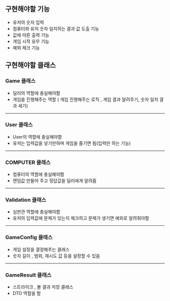 ## 구현해야할 기능

- 유저의 숫자 입력
- 컴퓨터와 유저 숫자 일치하는 결과 값 도출 기능
- 값에 따른 출력 기능
- 게임 시작 유무 기능
- 예외 체크 기능

## 구현해야할 클래스

### Game 클래스
- 딜러의 역할에 충실해야함 
- 게임을 진행해주는 역할 ( 게임 진행해주는 로직 , 게임 결과 알려주기, 숫자 일치 결과 세기)
------
### User 클래스 
- User의 역할에 충실해야함
- 유저는 입력값을 넣기만하며 게임을 즐기면 됨(입력만 하는 기능)
------
### COMPUTER 클래스
- 컴퓨터의 역할에 충실해야함
- 랜덤값 만들어 주고 정답값을 딜러에게 알려줌 
------
### Validation 클래스
- 심판관 역할에 충실해야함
- 유저의 입력값에 문제가 있는지 체크하고 문제가 생기면 예외로 알려줘야함
------
### GameConfig 클래스 
- 게임 설정을 결정해주는 클래스 
- 숫자 길이 , 범위, 재시도 값 등을 설정할 수 있음
------
### GameResult 클래스 
- 스트라이크 , 볼 결과 저장 클래스 
- DTO 역할을 함

